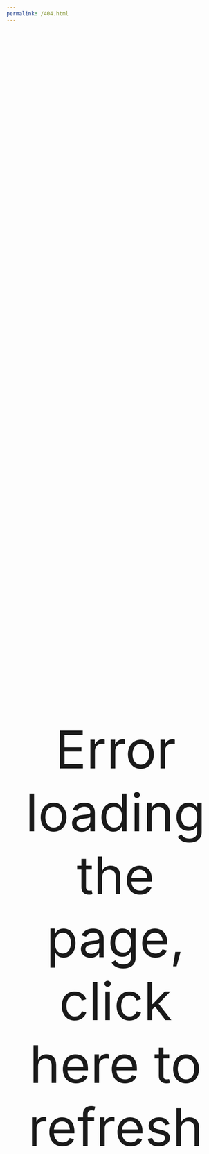 ```yaml
---
permalink: /404.html
---
```


<p style="color:#f8b04b;text-align:center;font-size:3vh;margin-top:40vh"><a href="https://mettacapital.in" style="text-decoration:none">Error loading the page, click here to refresh</a></p>
